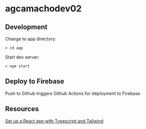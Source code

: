 # agcamachodev02

## Development

Change to app directory:

```
> cd app
```

Start dev server:

```
> npm start
```

## Deploy to Firebase

Push to Github triggers Github Actions for deployment to Firebase.

## Resources

[Set up a React app with Typescript and Tailwind](https://blog.devgenius.io/set-up-a-react-app-with-typescript-and-tailwind-b9c0a61bbd64)
